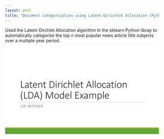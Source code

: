 ```yaml
---
layout: post
title: "Document categorization using Latent-Dirichlet Allocation (Python, Natural Langauge Processing)"
---
```


Used the Latent-Dirchlet Allocation algorithm in the sklearn Python libray to automatically categorize the top _n_ most popular
news article title subjects over a multiple year period.

<!--
![alt text](https://placekitten.com/300/300 "Text Title")
-->

<!--
![pdf_of_model_explanation]({{ site.url }}/assets/lda-model-example.pdf)
-->

<a href="/assets/lda-model-example.pdf" class="image fit"><img src="assets/lda-model-example.pdf" alt="Project Overview Presentation (PDF)"></a>

<!-- date: 2019-08-17 
{:height="90%" width="90%"} -->
